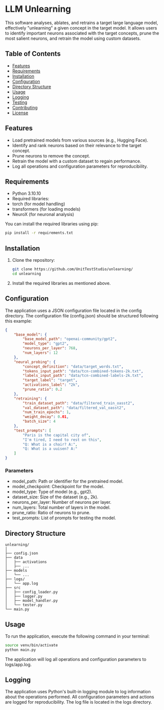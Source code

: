# LLM Unlearning

This software analyses, ablates, and retrains a target large language model, effectively "unlearning" a given concept in the target model. It allows users to identify important neurons associated with the target concepts, prune the most salient neurons, and retrain the model using custom datasets.

## Table of Contents

-  [Features](#features)
-  [Requirements](#requirements)
-  [Installation](#installation)
-  [Configuration](#configuration)
-  [Directory Structure](#directory-structure)
-  [Usage](#usage)
-  [Logging](#logging)
-  [Testing](#testing)
-  [Contributing](#contributing)
-  [License](#license)

## Features

-  Load pretrained models from various sources (e.g., Hugging Face).
-  Identify and rank neurons based on their relevance to the target concept.
-  Prune neurons to remove the concept.
-  Retrain the model with a custom dataset to regain performance.
-  Log all operations and configuration parameters for reproducibility.

## Requirements

-  Python 3.10.10
-  Required libraries:
  - torch (for model handling)
  - transformers (for loading models)
  - NeuroX (for neuronal analysis)

You can install the required libraries using pip:

```bash
pip install -r requirements.txt
```

## Installation

1. Clone the repository:

   ```bash
   git clone https://github.com/UnitTestStudio/unlearning/
   cd unlearning
   ```

2. Install the required libraries as mentioned above.

## Configuration

The application uses a JSON configuration file located in the config directory. The configuration file (config.json) should be structured following this example:

```json
{
    "base_model": {
        "base_model_path": "openai-community/gpt2",
        "model_type": "gpt2",
        "neurons_per_layer": 768,
        "num_layers": 12
    },
    "neural_probing": {
        "concept_definition": "data/target_words.txt",
        "tokens_input_path": "data/tcn-combined-tokens-2k.txt",
        "labels_input_path": "data/tcn-combined-labels-2k.txt",
        "target_label": "target",
        "activations_label": "2k",
        "prune_ratio": 0.2
    },
    "retraining": {
        "train_dataset_path": "data/filtered_train_oasst2", 
        "val_dataset_path": "data/filtered_val_oasst2",
        "num_train_epochs": 1,
        "weight_decay": 0.01,
        "batch_size": 4
    },
    "test_prompts": [
        "Paris is the capital city of",
        "I'm tired, I need to rest on this",
        "Q: What is a chair? A:",
        "Q: What is a uuisen? A:"
    ]
}

```

### Parameters

-  model_path: Path or identifier for the pretrained model.
-  model_checkpoint: Checkpoint for the model.
-  model_type: Type of model (e.g., gpt2).
-  dataset_size: Size of the dataset (e.g., 2k).
-  neurons_per_layer: Number of neurons per layer.
-  num_layers: Total number of layers in the model.
-  prune_ratio: Ratio of neurons to prune.
-  test_prompts: List of prompts for testing the model.

## Directory Structure

```
unlearning/
│
├── config.json
├── data
│   ├── activations
│   ├── ...
├── models
│   └── ...
├── logs/                       
│   └── app.log                 
├── src
│   ├── config_loader.py
│   ├── logger.py
│   ├── model_handler.py
│   └── tester.py
└── main.py     
```

## Usage

To run the application, execute the following command in your terminal:

```bash
source venv/bin/activate
python main.py
```

The application will log all operations and configuration parameters to logs/app.log.

## Logging

The application uses Python's built-in logging module to log information about the operations performed. All configuration parameters and actions are logged for reproducibility. The log file is located in the logs directory.
